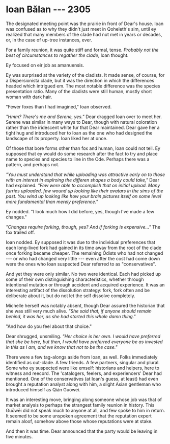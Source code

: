 # Ioan Bălan --- 2305

The designated meeting point was the prairie in front of Dear's house. Ioan was confused as to why they didn't just meet in Qoheleth's sim, until ey realized that many members of the clade had not met in years or decades, or, in the case of up-tree instances, ever.

For a family reunion, it was quite stiff and formal, tense. *Probably not the best of circumstances to regather the clade,* Ioan thought.

Ey focused on eir job as amanuensis.

Ey was surprised at the variety of the cladists. It made sense, of course, for a Dispersionista clade, but it was the direction in which the differences headed which intrigued em. The most notable difference was the species presentation ratio. Many of the cladists were still human, mostly short woman with dark hair.

"Fewer foxes than I had imagined," Ioan observed.

*"Hmm? There's me and Serene, yes."* Dear dragged Ioan over to meet her. Serene was similar in many ways to Dear, though with natural coloration rather than the iridescent white fur that Dear maintained. Dear gave her a tight hug and introduced her to Ioan as the one who had designed the landscape of its property. Ioan liked her at once.

Of those that bore forms other than fox and human, Ioan could not tell. Ey supposed that ey would do some research after the fact to try and place name to species and species to line in the Ode. Perhaps there was a pattern, and perhaps not.

*"You must understand that while uploading was attractive early on to those with an interest in explroing the differen shapes a body could take,"* Dear had explained. *"Few were able to accomplish that on initial upload. Many furries uploaded, few wound up looking like their avatars in the sims of the past. You wind up looking like how your brain pictures itself on some level more fundamental than merely preference."*

Ey nodded. "I look much how I did before, yes, though I've made a few changes."

*"Changes require forking, though, yes? And if forking is expensive..."* The fox trailed off.

Ioan nodded. Ey supposed it was due to the individual preferences that each long-lived fork had gained in its time away from the root of the clade once forking became cheaper. The remaining Odists who had not changed --- or who had changed very little --- even after the cost had come down were the ones who Ioan suspected Dear referred to as "conservatives".

And yet they were only similar. No two were identical. Each had picked up some of their own distinguishing characteristics, whether through intentional mutation or through accident and acquired experience. It was an interesting artifact of the dissolution strategy: fork, fork often and be deliberate about it, but do not let the self dissolve completely.

Michelle herself was notably absent, though Dear assured the historian that she was still very much alive. *"She said that, if anyone should remain behind, it was her, as she had started this whole damn thing."*

"And how do you feel about that choice."

Dear shrugged, unsmiling. *"Her choice is her own. I would have preferred that she be here, but then, I would have preferred everyone be as invested in this as I am, and we know that not to be the case."*

There were a few tag-alongs aside from Ioan, as well. Folks immediately identified as out-clade. A few friends. A few partners, singular and plural. Some who ey suspected were like emself: historians and helpers, here to witness and reecord. The 'catalogers, feelers, and experiencers' Dear had mentioned. One of the conservatives (at Ioan's guess, at least) had even brought a reputation analyst along with him, a slight Asian gentleman who introduced himself as Qián Guōwēi.

It was an interesting move, bringing along someone whose job was that of market analysis to perhaps the strangest family reunion in history. This Guōwēi did not speak much to anyone at all, and few spoke to him in return. It seemed to be some unspoken agreement that the reputation expert remain aloof, somehow above those whose reputations were at stake.

And then it was time. Dear announced that the party would be leaving in five minutes.
